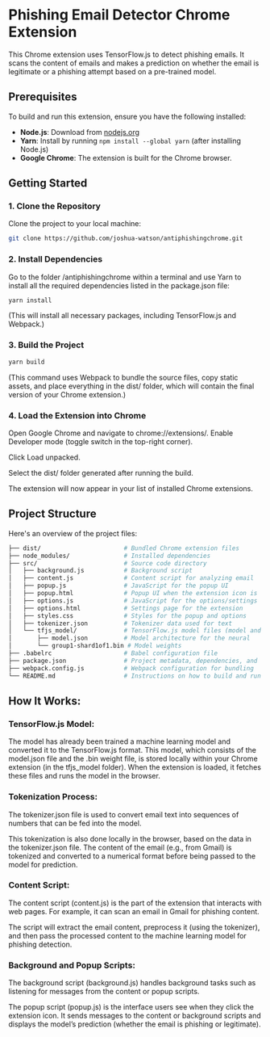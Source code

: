 # Phishing Email Detector Chrome Extension

This Chrome extension uses TensorFlow.js to detect phishing emails. It scans the content of emails and makes a prediction on whether the email is legitimate or a phishing attempt based on a pre-trained model.

## Prerequisites

To build and run this extension, ensure you have the following installed:

- **Node.js**: Download from [nodejs.org](https://nodejs.org/)
- **Yarn**: Install by running `npm install --global yarn` (after installing Node.js)
- **Google Chrome**: The extension is built for the Chrome browser.

## Getting Started

### 1. Clone the Repository

Clone the project to your local machine:

```bash
git clone https://github.com/joshua-watson/antiphishingchrome.git
```

### 2. Install Dependencies
Go to the folder /antiphishingchrome within a terminal and use Yarn to install all the required dependencies listed in the package.json file:


```bash
yarn install
```
(This will install all necessary packages, including TensorFlow.js and Webpack.)

### 3. Build the Project

```bash
yarn build
```
(This command uses Webpack to bundle the source files, copy static assets, and place everything in the dist/ folder, which will contain the final version of your Chrome extension.)

### 4. Load the Extension into Chrome
Open Google Chrome and navigate to chrome://extensions/.
Enable Developer mode (toggle switch in the top-right corner).

Click Load unpacked.

Select the dist/ folder generated after running the build.

The extension will now appear in your list of installed Chrome extensions.

## Project Structure
Here's an overview of the project files:

```bash
├── dist/                       # Bundled Chrome extension files
├── node_modules/               # Installed dependencies 
├── src/                        # Source code directory
│   ├── background.js           # Background script
│   ├── content.js              # Content script for analyzing email 
│   ├── popup.js                # JavaScript for the popup UI
│   ├── popup.html              # Popup UI when the extension icon is 
│   ├── options.js              # JavaScript for the options/settings 
│   ├── options.html            # Settings page for the extension
│   ├── styles.css              # Styles for the popup and options 
│   ├── tokenizer.json          # Tokenizer data used for text 
│   └── tfjs_model/             # TensorFlow.js model files (model and 
│       ├── model.json          # Model architecture for the neural 
│       └── group1-shard1of1.bin # Model weights
├── .babelrc                    # Babel configuration file
├── package.json                # Project metadata, dependencies, and 
├── webpack.config.js           # Webpack configuration for bundling 
└── README.md                   # Instructions on how to build and run
```
## How It Works:

### TensorFlow.js Model:

The model has already been trained a machine learning model and converted it to the TensorFlow.js format. This model, which consists of the model.json file and the .bin weight file, is stored locally within your Chrome extension (in the tfjs_model folder).
When the extension is loaded, it fetches these files and runs the model in the browser.

### Tokenization Process:

The tokenizer.json file is used to convert email text into sequences of numbers that can be fed into the model.

This tokenization is also done locally in the browser, based on the data in the tokenizer.json file. The content of the email (e.g., from Gmail) is tokenized and converted to a numerical format before being passed to the model for prediction.

### Content Script:

The content script (content.js) is the part of the extension that interacts with web pages. For example, it can scan an email in Gmail for phishing content.

The script will extract the email content, preprocess it (using the tokenizer), and then pass the processed content to the machine learning model for phishing detection.

### Background and Popup Scripts:

The background script (background.js) handles background tasks such as listening for messages from the content or popup scripts.

The popup script (popup.js) is the interface users see when they click the extension icon. It sends messages to the content or background scripts and displays the model’s prediction (whether the email is phishing or legitimate).
